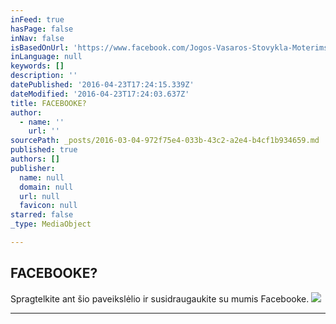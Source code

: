 ```yaml
---
inFeed: true
hasPage: false
inNav: false
isBasedOnUrl: 'https://www.facebook.com/Jogos-Vasaros-Stovykla-Moterims-1420853288240236/'
inLanguage: null
keywords: []
description: ''
datePublished: '2016-04-23T17:24:15.339Z'
dateModified: '2016-04-23T17:24:03.637Z'
title: FACEBOOKE?
author:
  - name: ''
    url: ''
sourcePath: _posts/2016-03-04-972f75e4-033b-43c2-a2e4-b4cf1b934659.md
published: true
authors: []
publisher:
  name: null
  domain: null
  url: null
  favicon: null
starred: false
_type: MediaObject

---
```

## FACEBOOKE?

Spragtelkite ant šio paveikslėlio ir susidraugaukite su mumis Facebooke.
![](https://s3-us-west-2.amazonaws.com/the-grid-img/p/017f995341564abb92a00b10237c2c51f90ef90f.jpg)

****